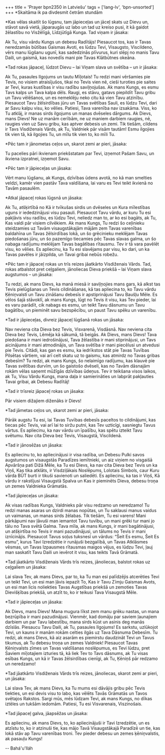 +++
title = 'Prayer bpn2350 in Latviešu'
tags = ['lang-lv', 'bpn-unsorted']
+++
*Skaitāma ik pa divdesmit četrām stundām


*Kas vēlas skaitīt šo lūgsnu, tam jāpieceļas un jāceļ skats uz Dievu un, stāvot savā vietā, jāparaugās uz labo un tad uz kreiso pusi, it kā gaidot žēlastību no Visžēlīgā, Līdzjūtīgā Kunga. Tad viņam ir jāsaka:

Ak Tu, visu vārdu Kungs un debesu Radītājs! Piesaucot tos, kas ir Tavas neredzamās būtības Gaismas Avoti, es lūdzu Tevi, Visaugsto, Viscildeno, vērs manu lūgšanu ugunī, kas sadedzinās plīvurus, kuri slēpj no manis Tavu Daili, un gaismā, kas novedīs mani pie Tavas Klātbūtnes okeāna.

*Tad rokas jāpaceļ, lūdzot Dievu – lai Viņam slava un svētība – un ir jāsaka:

Ak Tu, pasaules Ilgojums un tautu Mīļotais! Tu redzi mani vēršamies pie Tevis, no visiem atraisījušos, tikai no Tevis vien nē, cieši turoties pie saites ar Tevi, kuras kustības ir visu radību saviļņojušas. Ak mans Kungs, es esmu Tavs kalps un Tava kalpa dēls. Raugi, es stāvu, gatavs piepildīt Tavu gribu un Tavu vēlēšanos, un es nemeklēju neko citu kā vien Tavu atzinību. Piesaucot Tavu žēlsirdības jūru un Tavas svētības Sauli, es lūdzu Tevi, dari ar Savu kalpu visu, ko vēlies. Patiesi, Tava varenība nav izsakāma. Viss, ko Tu atklāj, ir manas sirds ilgojums un manas dvēseles dārgums. Ak Dievs, mans Dievs! Ne uz manām cerībām, ne uz maniem darbiem raugies, nē, raugies vien uz Savu gribu, kas aptver debesis un zemi. Tik tiešām, cildens ir Tavs Visdiženais Vārds, ak Tu, Valdniek pār visām tautām! Esmu ilgojies tik vien tā, kā ilgojies Tu, un mīlu tik vien to, ko mīli Tu.

*Pēc tam ir jānometas ceļos un, skarot zemi ar pieri, jāsaka:

Tu pacelies pāri ikvienam priekšstatam par Tevi, izņemot Pašam Savu, un ikviena izpratnei, izņemot Savu.

*Pēc tam ir jāpieceļas un jāsaka:

Vērt manu lūgšanu, ak Kungs, dzīvības ūdens avotā, no kā man smelties veldzi, kamēr vien pastāv Tava valdīšana, lai varu es Tevi teikt ikvienā no Tavām pasaulēm.

*Atkal jāpaceļ rokas lūgsnā un jāsaka:

Ak Tu, atšķirtībā no Kā ir tvīkušas sirdis un dvēseles un Kura mīlestības uguns ir iededzinājusi visu pasauli. Piesaucot Tavu vārdu, ar kuru Tu esi pakļāvis visu radību, es lūdzu Tevi, neliedz man to, ar ko esi bagāts, ak Tu, Kas valdi pār visiem cilvēkiem. Ak mans Kungs, Tu redzi šo ceļinieku steidzamies uz Tavām visaugstākajām mājām zem Tavas varenības baldahīna un Tavas žēlsirdības lokā, un šo grēcinieku meklējam Tavas piedošanas jūru, un šo pazemīgo tiecamies pēc Tavas slavas galma, un šo nabaga radījumu meklējam Tavas bagātības rītausmu. Tev ir tā vara pavēlēt visu, ko vēlies. Es apliecinu, ka Tu esi slavējams par visu, ko dari, un ka Tavas pavēles ir jāizpilda, un Tavai gribai nebūs robežu.

*Pēc tam ir jāpaceļ rokas un trīs reizes jāatkārto Visdiženais Vārds. Tad, rokas atbalstot pret ceļgaliem, jānoliecas Dieva priekšā – lai Viņam slava augstumos – un jāsaka:

Tu redzi, ak mans Dievs, ka manā miesā ir saviļņojies mans gars, kā alkst tas Tevis pielūgšanas un Tevis cildināšanas, kā tas apliecina to, ko Tavu vārdu Ķēniņvalstī un Tavu zināšanu debesīs ir apstiprinājusi Tavu Baušļu Mēle. Es vēlos šajā stāvoklī, ak mans Kungs, lūgt no Tevis it visu, kas Tev pieder, lai es varu parādīt, cik nabags es esmu, un teikt Tavu dāsnumu un Tavu bagātību, un pieminēt savu bezspēcību, un paust Tavu spēku un varenību.

*Tad ir jāpieceļas, divreiz jāpaceļ lūgšanā rokas un jāsaka:

Nav neviena cita Dieva bez Tevis, Visvarenā, Visdāsnā. Nav neviena cita Dieva bez Tevis, Lēmēja kā sākumā, tā beigās. Ak Dievs, mans Dievs! Tava piedošana ir mani iedrošinājusi, Tava žēlastība ir mani stiprinājusi, un Tavs aicinājums ir mani atmodinājis, un Tava svētība ir mani piecēlusi un atvedusi pie Tevis. Citādi, kas gan es esmu, ka iedrīkstos stāt pie Tavas Tuvības Pilsētas vārtiem, vai arī celt skatu uz to gaismu, kas atmirdz no Tavas gribas debesīm? Tu redzi, ak mans Kungs, šo nelaimīgo radījumu, kas klauvē pie Tavas svētības durvīm, un šo gaistošo dvēseli, kas no Tavām dāsnajām rokām vēlas saņemt mūžīgās dzīvības ūdeņus. Tev ir teikšana visos laikos, ak Tu, Visu Vārdu Kungs, mana daļa ir samierināties un labprāt pakļauties Tavai gribai, ak Debesu Radītāj!

*Tad ir trīsreiz jāpaceļ rokas un jāsaka:

Pār visiem dižajiem diženāks ir Dievs!

*Tad jāmetas ceļos un, skarot zemi ar pieri, jāsaka:

Pārāk augstu Tu esi, lai Tavas Tuvības debesīs paceltos to cildinājumi, kas tiecas pēc Tevis, vai arī lai to siržu putni, kas Tev uzticīgi, sasniegtu Tavus vārtus. Es apliecinu, ka nav vārdu un īpašību, kas spētu izteikt Tavu svētumu. Nav cita Dieva bez Tevis, Visaugstā, Viscildenā.

*Tad ir jānosēžas un jāsaka:

Es apliecinu to, ko apliecinājusi ir visa radība, un Debesu Pulki savos augstumos un visaugstās Paradīzes iemītnieki, un aiz viņiem no visgaišā Apvāršņa pati Dižā Mēle, ka Tu esi Dievs, ka nav cita Dieva bez Tevis un ka Viņš, Kas tika atklāts, ir Visdziļākais Noslēpums, Lolotais Simbols, caur Kuru vārda BŪT burti ir tikuši savienoti un saliedēti. Es apliecinu, ka tas ir Viņš, Kā vārdu ir rakstījusi Visaugstā Spalva un Kas ir pieminēts Dieva, debesu troņa un zemes Valdnieka Grāmatās.

*Tad jāpieceļas un jāsaka:

Ak visas radības Kungs, Valdnieks pār visu redzamo un neredzamo! Tu redzi manas asaras un dzirdi manas nopūtas, un Tu saklausi manus vaidus un vaimanas, un manas sirds žēlabas. Tik tiešām, Tu esi varens! Mani pārkāpumi nav ļāvuši man iemantot Tavu tuvību, un mani grēki tur mani jo tālu no Tava svētā Galma. Tava mīla, ak mans Kungs, ir mani bagātinājusi, un atšķirtība no Tevis ir mani pazudinājusi, un tālums no Tevis ir mani iznīcinājis. Piesaucot Tavus soļus tuksnesī un vārdus: “Šeit Es esmu, Šeit Es esmu”, kurus Tavi Izredzētie ir runājuši bezgalībā, un Tavas Atklāsmes vēsmas, un Tavas Izpausmes rītausmas maigos vējus, es lūdzu Tevi, ļauj man saskatīt Tavu Daili un ievērot it visu, kas teikts Tavā Grāmatā.

*Tad jāatkārto Visdiženais Vārds trīs reizes, jānoliecas, balstot rokas uz ceļgaliem un jāsaka:

Lai slava Tev, ak mans Dievs, par to, ka Tu man esi palīdzējis atcerēties Tevi un teikt Tevi, un esi man ļāvis iepazīt To, Kas ir Tavu Zīmju Gaismas Avots, un esi man licis noliekties Tavas Augstības priekšā un zemoties Tavas Dievišķības priekšā, un atzīt to, ko ir teikusi Tava Visaugstā Mēle.

*Tad ir jāpieceļas un jāsaka:

Ak Dievs, mans Dievs! Mana mugura līkst zem manu grēku nastas, un mana bezrūpība ir mani pazudinājusi. Vienmēr, kad domāju par saviem ļaunajiem darbiem un par Tavu labestību, mana sirds kūst un asinis deg manās dzīslās. Piesaucu Tavu Daili, ak Tu, pasaules Ilgojums! Es sarkstu, uzlūkojot Tevi, un kauns ir manām rokām celties ilgās uz Tava Dāsnuma Debesīm. Tu redzi, ak mans Dievs, kā aiz asarām es piemirstu daudzināt Tevi un Tavus tikumus, ak Tu debesu troņa un zemes Valdniek! Piesaucot Tavas Ķēniņvalsts zīmes un Tavas valdīšanas noslēpumus, es Tevi lūdzu, pret Saviem mīļotajiem izturies tā, kā liek Tev to Tavs dāsnums, ak Tu visas esības Kungs, un kā ir Tavas žēlsirdības cienīgi, ak Tu, Ķēniņš pār redzamo un neredzamo!

*Tad jāatkārto Visdiženais Vārds trīs reizes, jānoliecas, skarot zemi ar pieri, un jāsaka:

Lai slava Tev, ak mans Dievs, ka Tu mums esi dāvājis gribu pēc Tevis tiekties, un esi devis visu to labo, kas vēlēts Tavās Grāmatās un Tavos svētajos Rakstos. Sargi mūs, mēs lūdzam Tevi, ak mans Kungs, no dīkas iztēles un tukšām iedomām. Patiesi, Tu esi Visvarenais, Viszinošais.

*Tad jāpaceļ galva, jāapsēžas un jāsaka:

Es apliecinu, ak mans Dievs, to, ko apliecinājuši ir Tavi Izredzētie, un es atzīstu to, ko ir atzinuši tie, kas mājo Tavā Visaugstākajā Paradīzē un tie, kas lokā stāv ap Tavu varenības troni. Tev pieder debesu un zemes ķēniņvalstis, ak pasauļu Kungs!

-- Bahá'u'lláh
